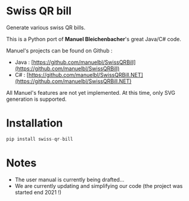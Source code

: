 # Swiss QR bill

Generate various swiss QR bills.

This is a Python port of **Manuel Bleichenbacher**'s great Java/C# code.

Manuel's projects can be found on Github :

- Java : [https://github.com/manuelbl/SwissQRBill](https://github.com/manuelbl/SwissQRBill)
- C# : [https://github.com/manuelbl/SwissQRBill.NET](https://github.com/manuelbl/SwissQRBill.NET)

All Manuel's features are not yet implemented. At this time, only SVG generation is supported.

# Installation

```python
pip install swiss-qr-bill
```
# Notes

* The user manual is currently being drafted...
* We are currently updating and simplifying our code (the project was started end 2021 !)

